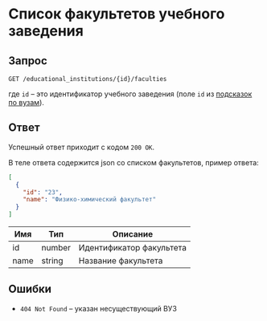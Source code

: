 # Список факультетов учебного заведения

## Запрос
 
```
GET /educational_institutions/{id}/faculties
```

где `id` – это идентификатор учебного заведения (поле `id` из [подсказок по вузам](suggests.md#universities)).

## Ответ

Успешный ответ приходит с кодом `200 OK`. 

В теле ответа содержится json со списком факультетов, пример ответа:

```json
[
  {
    "id": "23",
    "name": "Физико-химический факультет"
  }
]  
```

Имя | Тип | Описание
--- | ------------ | --------
id | number | Идентификатор факультета
name | string | Название факультета

## Ошибки

* `404 Not Found` – указан несуществующий ВУЗ
